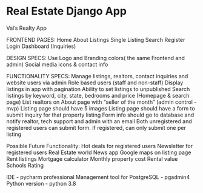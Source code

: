 # **Real Estate Django App**

Val’s Realty App 


FRONTEND PAGES:
Home
About
Listings
Single Listing
Search
Register
Login
Dashboard (Inquiries)

DESIGN SPECS:
Use Logo and Branding colors( the same Frontend and admin)
Social media icons & contact info

FUNCTIONALITY SPECS:
Manage listings, realtors, contact inquiries and website users via admin
Role based users (staff and non-staff)
Display listings in app with pagination
Ability to set listings to unpublished
Search listings by keyword, city, state, bedrooms and price (Homepage & search page)
List realtors on About page with “seller of the month” (admin control - mvp)
Listing page should have 5 images 
Listing page should have a form to submit inquiry for that property listing
Form info should go to database and notify realtor, tech support and admin with an email
Both unregistered and registered users can submit form. If registered, can only submit one per listing





Possible Future Functionality:
Hot deals for registered users
Newsletter for registered users
Real Estate world News app
Google maps on listing page
Rent listings
Mortgage calculator
Monthly property cost
Rental value
Schools Rating


IDE - pycharm professional
Management tool for PostgreSQL  - pgadmin4
Python version - python 3.8